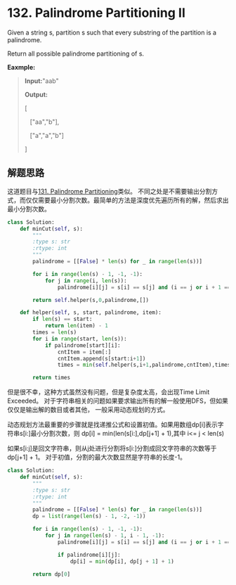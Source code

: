# 132. Palindrome Partitioning II
Given a string s, partition s such that every substring of the partition is a palindrome.

Return all possible palindrome partitioning of s.

**Eaxmple:**

> **Input:**"aab"
>
> **Output:**
>
> \[
>
> &nbsp;&nbsp; \["aa","b"\],
>
> &nbsp;&nbsp; \["a","a","b"\]
>
> \]

## 解题思路

这道题目与[131. Palindrome Partitioning](../leetcode131/leetcode131.md)类似。
不同之处是不需要输出分割方式，而仅仅需要最小分割次数。最简单的方法是深度优先遍历所有的解，然后求出最小分割次数。

```python
class Solution:
    def minCut(self, s):
        """
        :type s: str
        :rtype: int
        """
        palindrome = [[False] * len(s) for _ in range(len(s))]

        for i in range(len(s) - 1, -1, -1):
            for j in range(i, len(s)):
                palindrome[i][j] = s[i] == s[j] and (i == j or i + 1 == j or palindrome[i + 1][j - 1])

        return self.helper(s,0,palindrome,[])

    def helper(self, s, start, palindrome, item):
        if len(s) == start:
            return len(item) - 1
        times = len(s)
        for i in range(start, len(s)):
            if palindrome[start][i]:
                cntItem = item[:]
                cntItem.append(s[start:i+1])
                times = min(self.helper(s,i+1,palindrome,cntItem),times)

        return times
```
但是很不幸，这种方式虽然没有问题，但是复杂度太高，会出现Time Limit Exceeded。
对于字符串相关的问题如果要求输出所有的解一般使用DFS，但如果仅仅是输出解的数目或者其他，
一般采用动态规划的方式。

动态规划方法最重要的步骤就是找递推公式和设置初值。如果用数组dp\[i\]表示字符串s\[i:\]最小分割次数，则
dp\[i\] = min(len(s\[i:\],dp\[j+1\] + 1),其中 i<= j < len(s)

如果s\[i:j\]是回文字符串，则从j处进行分割将s\[i:\]分割成回文字符串的次数等于dp\[j+1\] + 1。
对于初值，分割的最大次数显然是字符串的长度-1。

```python
class Solution:
    def minCut(self, s):
        """
        :type s: str
        :rtype: int
        """
        palindrome = [[False] * len(s) for _ in range(len(s))]
        dp = list(range(len(s) - 1, -2, -1))

        for i in range(len(s) - 1, -1, -1):
            for j in range(len(s) - 1, i - 1, -1):
                palindrome[i][j] = s[i] == s[j] and (i == j or i + 1 == j or palindrome[i + 1][j - 1])

                if palindrome[i][j]:
                    dp[i] = min(dp[i], dp[j + 1] + 1)

        return dp[0]

```